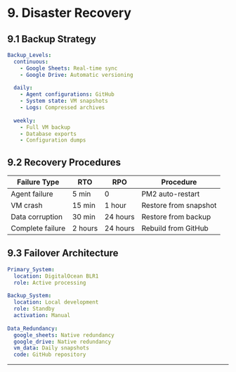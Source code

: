 # 9. Disaster Recovery

## 9.1 Backup Strategy
```yaml
Backup_Levels:
  continuous:
    - Google Sheets: Real-time sync
    - Google Drive: Automatic versioning
    
  daily:
    - Agent configurations: GitHub
    - System state: VM snapshots
    - Logs: Compressed archives
    
  weekly:
    - Full VM backup
    - Database exports
    - Configuration dumps
```

## 9.2 Recovery Procedures
| Failure Type | RTO | RPO | Procedure |
|--------------|-----|-----|-----------|
| Agent failure | 5 min | 0 | PM2 auto-restart |
| VM crash | 15 min | 1 hour | Restore from snapshot |
| Data corruption | 30 min | 24 hours | Restore from backup |
| Complete failure | 2 hours | 24 hours | Rebuild from GitHub |

## 9.3 Failover Architecture
```yaml
Primary_System:
  location: DigitalOcean BLR1
  role: Active processing
  
Backup_System:
  location: Local development
  role: Standby
  activation: Manual
  
Data_Redundancy:
  google_sheets: Native redundancy
  google_drive: Native redundancy
  vm_data: Daily snapshots
  code: GitHub repository
```

---
